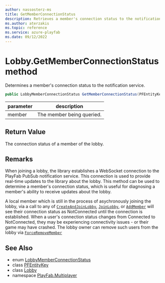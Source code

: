 ```yaml
---
author: nassosterz-ms
title: GetMemberConnectionStatus
description: Retrieves a member's connection status to the notification service.
ms.author: aterzakis
ms.topic: reference
ms.service: azure-playfab
ms.date: 09/12/2022
---
```


# Lobby.GetMemberConnectionStatus method

Determines a member's connection status to the notification service.

```csharp
public LobbyMemberConnectionStatus GetMemberConnectionStatus(PFEntityKey member)
```

| parameter | description |
| --- | --- |
| member | The member being queried. |

## Return Value

The connection status of a member of the lobby.

## Remarks

When joining a lobby, the library establishes a WebSocket connection to the PlayFab PubSub notification service. This connection is used to provide real-time updates to the library about the lobby. This method can be used to determine a member's connection status, which is useful for diagnosing a member's ability to receive updates about the lobby.

A local member which is still in the process of asychronously joining the lobby, via a call to any of [`CreateAndJoinLobby`](../PlayFabMultiplayer/CreateAndJoinLobby.md), [`JoinLobby`](../PlayFabMultiplayer/JoinLobby.md), or [`AddMember`](./AddMember.md) will see their connection status as NotConnected until the connection is established. When a user's connection status changes from Connected to NotConnected, they may be experiencing connectivity issues - or their game may have crashed. The lobby owner can remove such users from the lobby via [`ForceRemoveMember`](./ForceRemoveMember.md)

## See Also

* enum [LobbyMemberConnectionStatus](../LobbyMemberConnectionStatus.md)
* class [PFEntityKey](../PFEntityKey.md)
* class [Lobby](../Lobby.md)
* namespace [PlayFab.Multiplayer](../../PlayFabMultiplayerSDK.md)


